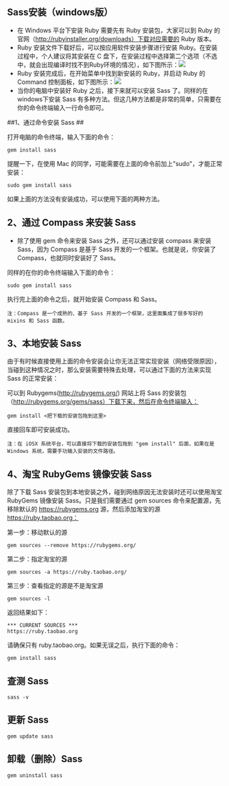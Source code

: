 ## Sass安装（windows版） ##

- 在 Windows 平台下安装 Ruby 需要先有 Ruby 安装包，大家可以到 Ruby 的官网（http://rubyinstaller.org/downloads）下载对应需要的 Ruby 版本。
- Ruby 安装文件下载好后，可以按应用软件安装步骤进行安装 Ruby。在安装过程中，个人建议将其安装在 C 盘下，在安装过程中选择第二个选项（不选中，就会出现编译时找不到Ruby环境的情况），如下图所示：![](img/01.png)
- Ruby 安装完成后，在开始菜单中找到新安装的 Ruby，并启动 Ruby 的 Command 控制面板，如下图所示：![](img/02.png)
- 当你的电脑中安装好 Ruby 之后，接下来就可以安装 Sass 了。同样的在windows下安装 Sass 有多种方法。但这几种方法都是非常的简单，只需要在你的命令终端输入一行命令即可。

##1、通过命令安装 Sass ##

打开电脑的命令终端，输入下面的命令：

	gem install sass

提醒一下，在使用 Mac 的同学，可能需要在上面的命令前加上"sudo"，才能正常安装：

	sudo gem install sass

如果上面的方法没有安装成功，可以使用下面的两种方法。

## 2、通过 Compass 来安装 Sass ##

- 除了使用 gem 命令来安装 Sass 之外，还可以通过安装 compass 来安装 Sass，因为 Compass 是基于 Sass 开发的一个框架。也就是说，你安装了 Compass，也就同时安装好了 Sass。

同样的在你的命令终端输入下面的命令：

	sudo gem install sass

执行完上面的命令之后，就开始安装 Compass 和 Sass。

	注：Compass 是一个成熟的、基于 Sass 开发的一个框架，这里面集成了很多写好的 mixins 和 Sass 函数。

## 3、本地安装 Sass ##

由于有时候直接使用上面的命令安装会让你无法正常实现安装（网络受限原因），当碰到这种情况之时，那么安装需要特殊去处理，可以通过下面的方法来实现 Sass 的正常安装：

可以到 Rubygems(http://rubygems.org/) 网站上将 Sass 的安装包（http://rubygems.org/gems/sass）下载下来，然后在命令终端输入：

	gem install <把下载的安装包拖到这里>

直接回车即可安装成功。

	注：在 iOSX 系统平台，可以直接将下载的安装包拖到 "gem install" 后面，如果在是 Windows 系统，需要手功输入安装的文件路径。

## 4、淘宝 RubyGems 镜像安装 Sass ##

除了下载 Sass 安装包到本地安装之外，碰到网络原因无法安装时还可以使用淘宝 RubyGems 镜像安装 Sass。只是我们需要通过 gem sources 命令来配置源，先移除默认的 https://rubygems.org 源，然后添加淘宝的源 https://ruby.taobao.org：

第一步：移动默认的源

	gem sources --remove https://rubygems.org/

第二步：指定淘宝的源

	gem sources -a https://ruby.taobao.org/

第三步：查看指定的源是不是淘宝源

	gem sources -l

返回结果如下：

	*** CURRENT SOURCES ***
	https://ruby.taobao.org

请确保只有 ruby.taobao.org。如果无误之后，执行下面的命令：

	gem install sass

## 查测 Sass ##
	sass -v

## 更新 Sass ##
	gem update sass

## 卸载（删除）Sass ##
	gem uninstall sass